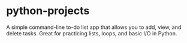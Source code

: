 # python-projects
A simple command-line to-do list app that allows you to add, view, and delete tasks. Great for practicing lists, loops, and basic I/O in Python.
